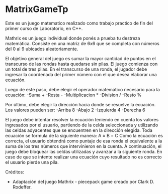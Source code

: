 # MatrixGameTp
Este es un juego matematico realizado como trabajo practico de fin del primer curso de Laboratorio, en C++.

Mathrix es un juego individual donde ponés a prueba tu destreza matemática. Consiste en
una matriz de 6x6 que se completa con números del 0 al 9 ubicados aleatoriamente.

El objetivo general del juego es sumar la mayor cantidad de puntos en el transcurso de las
rondas hasta quedarse sin pilas. El juego comienza con un total de tres pilas.
En el transcurso de una ronda, el jugador debe ingresar la coordenada del primer número
con el que desea elaborar una ecuación.

Luego de este paso, debe elegir el operador matemático necesario para la ecuación:
-Suma +
-Resta -
-Multiplicacion *
-Division /
-Resto %

Por último, debe elegir la dirección hacia donde se resuelve la ecuación. Los valores pueden
ser:
-Arriba 8
-Abajo 2
-Izquierda 4
-Derecha 6

El juego debe intentar resolver la ecuación teniendo en cuenta los valores ingresados por el
usuario, partiendo de la celda seleccionada y utilizando las celdas adyacentes que se
encuentren en la dirección elegida.
Toda ecuación se formula de la siguiente manera: A ± B = C
Como la ecuación es correcta, el usuario obtendrá como puntaje de esa ronda el equivalente
a la suma de los tres números que intervinieron en la cuenta.
A continuación, el juego debe bloquear las celdas utilizadas y avanzar a la siguiente ronda.
En caso de que se intente realizar una ecuación cuyo resultado no es correcto el usuario
pierde una pila.

Créditos:
- Adaptación del juego Mathrix - piecepack game creado por Clark D. Rodeffer.
